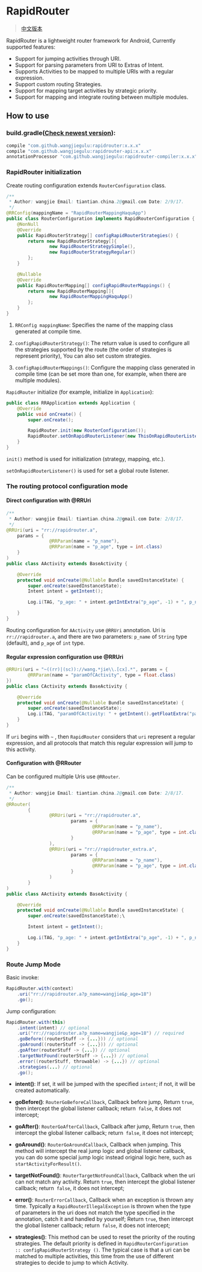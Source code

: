# RapidRouter

> [中文版本](README-zh.md)

RapidRouter is a lightweight router framework for Android, Currently supported features:

- Support for jumping activities through URI.
- Support for parsing parameters from URI to Extras of Intent.
- Supports Activities to be mapped to multiple URIs with a regular expression.
- Support custom routing Strategies.
- Support for mapping target activities by strategic priority.
- Support for mapping and integrate routing between multiple modules.

## How to use

### build.gradle([Check newest version](http://search.maven.org/#search%7Cga%7C1%7Ccom.github.wangjiegulu%20RapidRouter)):
```groovy
compile "com.github.wangjiegulu:rapidrouter:x.x.x"
compile "com.github.wangjiegulu:rapidrouter-api:x.x.x"
annotationProcessor "com.github.wangjiegulu:rapidrouter-compiler:x.x.x"
```


### RapidRouter initialization

Create routing configuration extends `RouterConfiguration` class.

```java
/**
 * Author: wangjie Email: tiantian.china.2@gmail.com Date: 2/9/17.
 */
@RRConfig(mappingName = "RapidRouterMappingHaquApp")
public class RouterConfiguration implements RapidRouterConfiguration {
    @NonNull
    @Override
    public RapidRouterStrategy[] configRapidRouterStrategies() {
        return new RapidRouterStrategy[]{
                new RapidRouterStrategySimple(),
                new RapidRouterStrategyRegular()
        };
    }

    @Nullable
    @Override
    public RapidRouterMapping[] configRapidRouterMappings() {
        return new RapidRouterMapping[]{
                new RapidRouterMappingHaquApp()
        };
    }
}
```

1. `RRConfig mappingName`: Specifies the name of the mapping class generated at compile time.

2. `configRapidRouterStrategy()`: The return value is used to configure all the strategies supported by the route (the order of strategies is represent priority), You can also set custom strategies.

3. `configRapidRouterMappings()`: Configure the mapping class generated in compile time (can be set more than one, for example, when there are multiple modules).

`RapidRouter` initialize (for example, initialize in `Application`):

```java
public class RRApplication extends Application {
    @Override
    public void onCreate() {
        super.onCreate();

        RapidRouter.init(new RouterConfiguration());
        RapidRouter.setOnRapidRouterListener(new ThisOnRapidRouterListener());
    }
}
```

`init()` method is used for initialization (strategy, mapping, etc.).

`setOnRapidRouterListener()` is used for set a global route listener.

### The routing protocol configuration mode

#### Direct configuration with @RRUri

```java
/**
 * Author: wangjie Email: tiantian.china.2@gmail.com Date: 2/8/17.
 */
@RRUri(uri = "rr://rapidrouter.a",
	params = {
	    		@RRParam(name = "p_name"),
	    		@RRParam(name = "p_age", type = int.class)
	}
)
public class AActivity extends BaseActivity {

    @Override
    protected void onCreate(@Nullable Bundle savedInstanceState) {
        super.onCreate(savedInstanceState);
        Intent intent = getIntent();

        Log.i(TAG, "p_age: " + intent.getIntExtra("p_age", -1) + ", p_name: " + intent.getStringExtra("p_name"));

    }
}
```

Routing configuration for `AActivity` use `@RRUri` annotation. Uri is `rr://rapidrouter.a`, and there are two parameters: `p_name` of `String` type (default), and `p_age` of `int` type.

#### Regular expression configuration use @RRUri

```java
@RRUri(uri = "~((rr)|(sc))://wang.*jie\\.[cx].*", params = {
        @RRParam(name = "paramOfCActivity", type = float.class)
})
public class CActivity extends BaseActivity {

    @Override
    protected void onCreate(@Nullable Bundle savedInstanceState) {
        super.onCreate(savedInstanceState);
        Log.i(TAG, "paramOfCActivity: " + getIntent().getFloatExtra("paramOfCActivity", -1L));
    }
}
```

If `uri` begins with `~` , then `RapidRouter` considers that `uri` represent a regular expression, and all protocols that match this regular expression will jump to this activity.

#### Configuration with @RRouter

Can be configured multiple Uris use `@RRouter`.

```java
/**
 * Author: wangjie Email: tiantian.china.2@gmail.com Date: 2/8/17.
 */
@RRouter(
        {
                @RRUri(uri = "rr://rapidrouter.a",
                        params = {
                                @RRParam(name = "p_name"),
                                @RRParam(name = "p_age", type = int.class)
                        }
                ),
                @RRUri(uri = "rr://rapidrouter_extra.a",
                        params = {
                                @RRParam(name = "p_name"),
                                @RRParam(name = "p_age", type = int.class)
                        }
                )
        }
)
public class AActivity extends BaseActivity {

    @Override
    protected void onCreate(@Nullable Bundle savedInstanceState) {
        super.onCreate(savedInstanceState);\

        Intent intent = getIntent();

        Log.i(TAG, "p_age: " + intent.getIntExtra("p_age", -1) + ", p_name: " + intent.getStringExtra("p_name"));
    }
}
```

### Route Jump Mode

Basic invoke:

```java
RapidRouter.with(context)
    .uri("rr://rapidrouter.a?p_name=wangjie&p_age=18")
    .go();
```

Jump configuration:

```java
RapidRouter.with(this)
	.intent(intent) // optional
	.uri("rr://rapidrouter.a?p_name=wangjie&p_age=18") // required
	.goBefore((routerStuff -> {...})) // optional
	.goAround((routerStuff -> {...})) // optional
	.goAfter(routerStuff -> {...}) // optional
	.targetNotFound(routerStuff -> {...}) // optional
	.error((routerStuff, throwable) -> {...}) // optional
	.strategies(...) // optional
	.go();
```

- **intent()**: If set, it will be jumped with the specified `intent`; if not, it will be created automatically.

- **goBefore()**: `RouterGoBeforeCallback`, Callback before jump, Return `true`, then intercept the global listener callback; return` false`, it does not intercept;

- **goAfter()**: `RouterGoAfterCallback`, Callback after jump, Return `true`, then intercept the global listener callback; return` false`, it does not intercept;

- **goAround()**: `RouterGoAroundCallback`, Callback when jumping. This method will intercept the real jump logic and global listener callback, you can do some special jump logic instead original logic here, such as `startActivityForResult()`.

- **targetNotFound()**: `RouterTargetNotFoundCallback`, Callback when the uri can not match any activity. Return `true`, then intercept the global listener callback; return` false`, it does not intercept;

- **error()**: `RouterErrorCallback`, Callback when an exception is thrown any time. Typically a `RapidRouterIllegalException` is thrown when the type of parameters in the uri does not match the type specified in the annotation, catch it and handled by yourself; Return `true`, then intercept the global listener callback; return` false`, it does not intercept;

- **strategies()**: This method can be used to reset the priority of the routing strategies. The default priority is defined in `RapidRouterConfiguration :: configRapidRouterStrategy ()`.
The typical case is that a uri can be matched to multiple activities, this time from the use of different strategies to decide to jump to which Activity.




